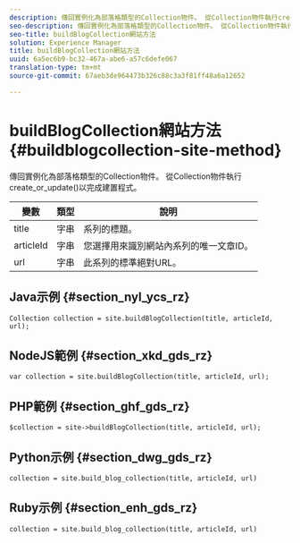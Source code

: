 ```yaml
---
description: 傳回實例化為部落格類型的Collection物件。 從Collection物件執行create_or_update()以完成建置程式。
seo-description: 傳回實例化為部落格類型的Collection物件。 從Collection物件執行create_or_update()以完成建置程式。
seo-title: buildBlogCollection網站方法
solution: Experience Manager
title: buildBlogCollection網站方法
uuid: 6a5ec6b9-bc32-467a-abe6-a57c6defe067
translation-type: tm+mt
source-git-commit: 67aeb3de964473b326c88c3a3f81ff48a6a12652

---
```



# buildBlogCollection網站方法{#buildblogcollection-site-method}

傳回實例化為部落格類型的Collection物件。 從Collection物件執行create_or_update()以完成建置程式。

| 變數 | 類型 | 說明 |
|--- |--- |--- |
| title | 字串 | 系列的標題。 |
| articleId | 字串 | 您選擇用來識別網站內系列的唯一文章ID。 |
| url | 字串 | 此系列的標準絕對URL。 |

## Java示例 {#section_nyl_ycs_rz}

```
Collection collection = site.buildBlogCollection(title, articleId, url); 
```

## NodeJS範例 {#section_xkd_gds_rz}

```
var collection = site.buildBlogCollection(title, articleId, url); 
```

## PHP範例 {#section_ghf_gds_rz}

```
$collection = site->buildBlogCollection(title, articleId, url); 
```

## Python示例 {#section_dwg_gds_rz}

```
collection = site.build_blog_collection(title, articleId, url) 
```

## Ruby示例 {#section_enh_gds_rz}

```
collection = site.build_blog_collection(title, articleId, url) 
```

